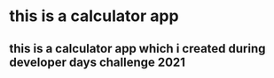 # this is a calculator app

## this is a calculator app which i created during developer days challenge 2021